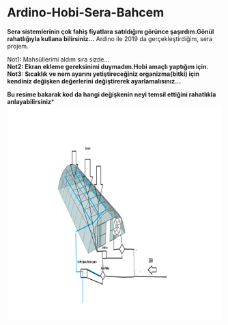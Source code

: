 # Ardino-Hobi-Sera-Bahcem

**Sera sistemlerinin çok fahiş fiyatlara satıldığını görünce şaşırdım.Gönül rahatlığıyla kullana bilirsiniz...**
Ardino ile 2019 da gerçekleştirdiğim, sera projem.  

Not1: Mahsüllerimi aldım sıra sizde...
<br>
**Not2: Ekran ekleme gereksinimi duymadım.Hobi amaçlı yaptığım için.** 
<br>
**Not3: Sıcaklık ve nem ayarını yetiştireceğiniz organizma(bitki) için kendiniz değişken değerlerini  değiştirerek ayarlamalısınız...**


**Bu resime bakarak kod da hangi değişkenin neyi temsil ettiğini rahatlıkla anlayabilirsiniz***
<img align="left" width="900" height="500" src="https://github.com/Karaca12/Ardino-Hobi-Sera-Bahcem/blob/main/Sanateserim.png">



